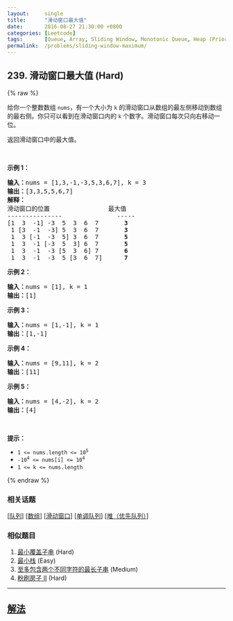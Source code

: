 ```yaml
---
layout:     single
title:      "滑动窗口最大值"
date:       2016-08-27 21:30:00 +0800
categories: [Leetcode]
tags:       [Queue, Array, Sliding Window, Monotonic Queue, Heap (Priority Queue)]
permalink:  /problems/sliding-window-maximum/
---
```


## 239. 滑动窗口最大值 (Hard)

{% raw %}

<p>给你一个整数数组 <code>nums</code>，有一个大小为 <code>k</code><em> </em>的滑动窗口从数组的最左侧移动到数组的最右侧。你只可以看到在滑动窗口内的 <code>k</code> 个数字。滑动窗口每次只向右移动一位。</p>

<p>返回滑动窗口中的最大值。</p>

<p> </p>

<p><strong>示例 1：</strong></p>

<pre>
<b>输入：</b>nums = [1,3,-1,-3,5,3,6,7], k = 3
<b>输出：</b>[3,3,5,5,6,7]
<b>解释：</b>
滑动窗口的位置                最大值
---------------               -----
[1  3  -1] -3  5  3  6  7       <strong>3</strong>
 1 [3  -1  -3] 5  3  6  7       <strong>3</strong>
 1  3 [-1  -3  5] 3  6  7      <strong> 5</strong>
 1  3  -1 [-3  5  3] 6  7       <strong>5</strong>
 1  3  -1  -3 [5  3  6] 7       <strong>6</strong>
 1  3  -1  -3  5 [3  6  7]      <strong>7</strong>
</pre>

<p><strong>示例 2：</strong></p>

<pre>
<b>输入：</b>nums = [1], k = 1
<b>输出：</b>[1]
</pre>

<p><strong>示例 3：</strong></p>

<pre>
<b>输入：</b>nums = [1,-1], k = 1
<b>输出：</b>[1,-1]
</pre>

<p><strong>示例 4：</strong></p>

<pre>
<b>输入：</b>nums = [9,11], k = 2
<b>输出：</b>[11]
</pre>

<p><strong>示例 5：</strong></p>

<pre>
<b>输入：</b>nums = [4,-2], k = 2
<b>输出：</b>[4]</pre>

<p> </p>

<p><b>提示：</b></p>

<ul>
	<li><code>1 <= nums.length <= 10<sup>5</sup></code></li>
	<li><code>-10<sup>4</sup> <= nums[i] <= 10<sup>4</sup></code></li>
	<li><code>1 <= k <= nums.length</code></li>
</ul>

{% endraw %}

### 相关话题
  [[队列](https://github.com/awesee/leetcode/tree/main/tag/queue/README.md)]
  [[数组](https://github.com/awesee/leetcode/tree/main/tag/array/README.md)]
  [[滑动窗口](https://github.com/awesee/leetcode/tree/main/tag/sliding-window/README.md)]
  [[单调队列](https://github.com/awesee/leetcode/tree/main/tag/monotonic-queue/README.md)]
  [[堆（优先队列）](https://github.com/awesee/leetcode/tree/main/tag/heap-priority-queue/README.md)]

### 相似题目
  1. [最小覆盖子串](/problems/minimum-window-substring) (Hard)
  1. [最小栈](/problems/min-stack) (Easy)
  1. [至多包含两个不同字符的最长子串](/problems/longest-substring-with-at-most-two-distinct-characters) (Medium)
  1. [粉刷房子 II](/problems/paint-house-ii) (Hard)

---

## [解法](https://github.com/awesee/leetcode/tree/main/problems/sliding-window-maximum)
